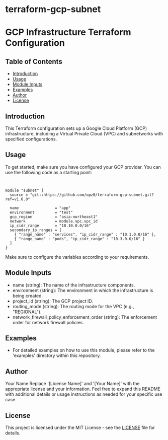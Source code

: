 # terraform-gcp-subnet
# GCP Infrastructure Terraform Configuration

## Table of Contents

- [Introduction](#introduction)
- [Usage](#usage)
- [Module Inputs](#module-inputs)
- [Examples](#examples)
- [Author](#author)
- [License](#license)

## Introduction

This Terraform configuration sets up a Google Cloud Platform (GCP) infrastructure, including a Virtual Private Cloud (VPC) and subnetworks with specified configurations.

## Usage

To get started, make sure you have configured your GCP provider. You can use the following code as a starting point:

```hcl


module "subnet" {
  source = "git::https://github.com/opz0/terraform-gcp-subnet.git?ref=v1.0.0"

  name                = "app"
  environment         = "test"
  gcp_region          = "asia-northeast1"
  network             = module.vpc.vpc_id
  ip_cidr_range       = "10.10.0.0/16"
  secondary_ip_ranges = [
    { "range_name" : "services", "ip_cidr_range" : "10.1.0.0/16" },
    { "range_name" : "pods", "ip_cidr_range" : "10.3.0.0/16" }
  ]
}
```
Make sure to configure the variables according to your requirements.


## Module Inputs
- name (string): The name of the infrastructure components.
- environment (string): The environment in which the infrastructure is being created.
- project_id (string): The GCP project ID.
- routing_mode (string): The routing mode for the VPC (e.g., "REGIONAL").
- network_firewall_policy_enforcement_order (string): The enforcement order for network firewall policies.

## Examples
- For detailed examples on how to use this module, please refer to the 'examples' directory within this repository.

## Author
Your Name Replace '[License Name]' and '[Your Name]' with the appropriate license and your information. Feel free to expand this README with additional details or usage instructions as needed for your specific use case.

## License
This project is licensed under the MIT License - see the [LICENSE](https://github.com/opz0/terraform-gcp-subnet/blob/master/LICENSE) file for details.

